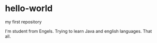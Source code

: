 # hello-world
my first repository

I'm student from Engels. Trying to learn Java and english languages. That all.
